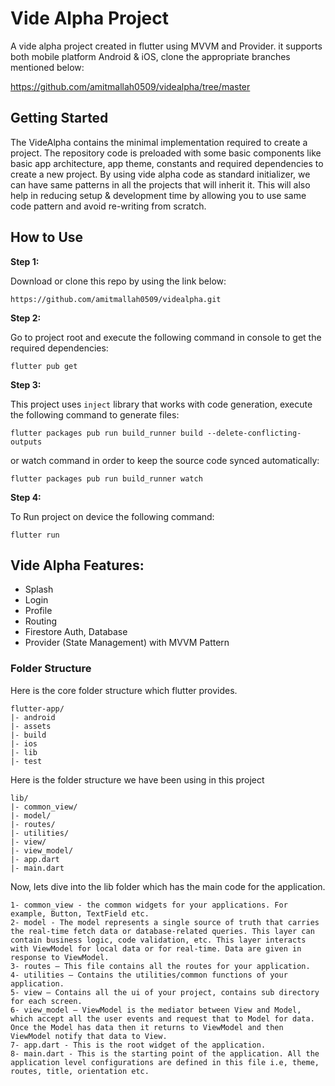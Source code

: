 # Vide Alpha Project

A vide alpha project created in flutter using MVVM and Provider. it supports both mobile platform Android & iOS, clone the appropriate branches mentioned below:

https://github.com/amitmallah0509/videalpha/tree/master

## Getting Started

The VideAlpha contains the minimal implementation required to create a project. The repository code is preloaded with some basic components like basic app architecture, app theme, constants and required dependencies to create a new project. By using vide alpha code as standard initializer, we can have same patterns in all the projects that will inherit it. This will also help in reducing setup & development time by allowing you to use same code pattern and avoid re-writing from scratch.

## How to Use

**Step 1:**

Download or clone this repo by using the link below:

```
https://github.com/amitmallah0509/videalpha.git
```

**Step 2:**

Go to project root and execute the following command in console to get the required dependencies:

```
flutter pub get
```

**Step 3:**

This project uses `inject` library that works with code generation, execute the following command to generate files:

```
flutter packages pub run build_runner build --delete-conflicting-outputs
```

or watch command in order to keep the source code synced automatically:

```
flutter packages pub run build_runner watch
```

**Step 4:**

To Run project on device the following command:

```
flutter run
```

## Vide Alpha Features:

- Splash
- Login
- Profile
- Routing
- Firestore Auth, Database
- Provider (State Management) with MVVM Pattern

### Folder Structure

Here is the core folder structure which flutter provides.

```
flutter-app/
|- android
|- assets
|- build
|- ios
|- lib
|- test
```

Here is the folder structure we have been using in this project

```
lib/
|- common_view/
|- model/
|- routes/
|- utilities/
|- view/
|- view_model/
|- app.dart
|- main.dart
```

Now, lets dive into the lib folder which has the main code for the application.

```
1- common_view - the common widgets for your applications. For example, Button, TextField etc.
2- model - The model represents a single source of truth that carries the real-time fetch data or database-related queries. This layer can contain business logic, code validation, etc. This layer interacts with ViewModel for local data or for real-time. Data are given in response to ViewModel.
3- routes — This file contains all the routes for your application.
4- utilities — Contains the utilities/common functions of your application.
5- view — Contains all the ui of your project, contains sub directory for each screen.
6- view_model — ViewModel is the mediator between View and Model, which accept all the user events and request that to Model for data. Once the Model has data then it returns to ViewModel and then ViewModel notify that data to View.
7- app.dart - This is the root widget of the application.
8- main.dart - This is the starting point of the application. All the application level configurations are defined in this file i.e, theme, routes, title, orientation etc.
```
